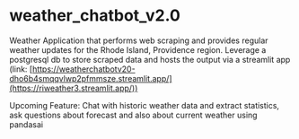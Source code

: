 # weather_chatbot_v2.0

Weather Application that performs web scraping and provides regular weather updates for the Rhode Island, Providence region.
Leverage a postgresql db to store scraped data and hosts the output via a streamlit app (link: [https://weatherchatbotv20-dho6b4smqqvlwp2pfmmsze.streamlit.app/](https://riweather3.streamlit.app/))

Upcoming Feature:
Chat with historic weather data and extract statistics, ask questions about forecast and also about current weather using pandasai
